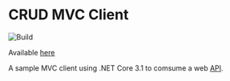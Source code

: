 # CRUD MVC Client

![Build](https://github.com/BtCellNet18/CRUD_MVC_Client/workflows/Build/badge.svg)

Available [here](https://crudmvcclient20200219065950.azurewebsites.net/)

A sample MVC client using .NET Core 3.1 to comsume a web [API](https://webapi20200129025509.azurewebsites.net/).
